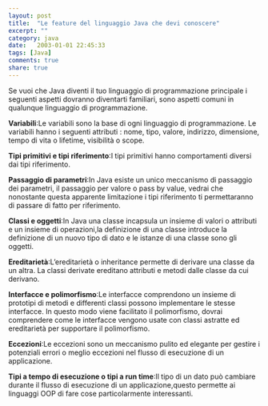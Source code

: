 ```yaml
---
layout: post
title:  "Le feature del linguaggio Java che devi conoscere"
excerpt: ""
category: java
date:   2003-01-01 22:45:33
tags: [Java]
comments: true
share: true
---
```


Se vuoi che Java diventi il tuo linguaggio di programmazione principale
i seguenti aspetti dovranno diventarti familiari, sono aspetti comuni in qualunque linguaggio di programmazione.

**Variabili**:Le variabili sono la base di ogni linguaggio di programmazione. Le variabili hanno i seguenti
attributi : nome, tipo, valore, indirizzo, dimensione, tempo di vita o lifetime, visibilità o scope.

**Tipi primitivi e tipi riferimento**:I tipi primitivi hanno comportamenti diversi dai tipi riferimento.

**Passaggio di parametri**:In Java esiste un unico meccanismo di passaggio dei parametri, il passaggio per
valore o pass by value, vedrai che nonostante questa apparente limitazione i tipi riferimento ti
permettaranno di passare di fatto per riferimento.

**Classi e oggetti**:In Java una classe incapsula un insieme di valori o attributi e un insieme di
operazioni,la definizione di una classe introduce la definizione di un nuovo tipo di dato e le istanze di
una classe sono gli oggetti.

**Ereditarietà**:L’ereditarietà o inheritance permette di derivare una classe da un altra. La classi
derivate ereditano attributi e metodi dalle classe da cui derivano.

**Interfacce e polimorfismo**:Le interfacce comprendono un insieme di prototipi di metodi e differenti
classi possono implementare le stesse interfacce. In questo modo viene facilitato il polimorfismo, dovrai
comprendere come le interfacce vengono usate con classi astratte ed ereditarietà per supportare il
polimorfismo.

**Eccezioni**:Le eccezioni sono un meccanismo pulito ed elegante per gestire i potenziali errori o meglio
eccezioni nel flusso di esecuzione di un applicazione.

**Tipi a tempo di esecuzione o tipi a run time**:Il tipo di un dato può cambiare durante il flusso di
esecuzione di un applicazione,questo permette ai linguaggi OOP di fare cose particolarmente interessanti.

